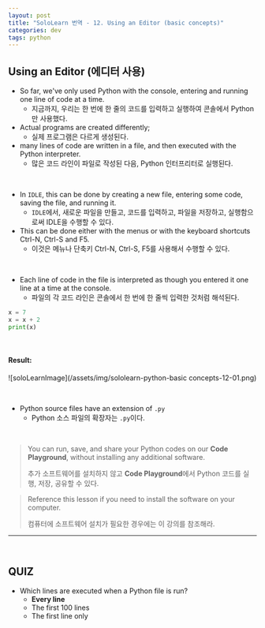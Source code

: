 ```yaml
---
layout: post
title: "SoloLearn 번역 - 12. Using an Editor (basic concepts)"
categories: dev
tags: python
---
```


## Using an Editor (에디터 사용)

- So far, we've only used Python with the console, entering and running one line of code at a time.
  - 지금까지, 우리는 한 번에 한 줄의 코드를 입력하고 실행하여 콘솔에서 Python만 사용했다.
- Actual programs are created differently;
  - 실제 프로그램은 다르게 생성된다.
- many lines of code are written in a file, and then executed with the Python interpreter.
  - 많은 코드 라인이 파일로 작성된 다음, Python 인터프리터로 실행된다.

<br>

- In `IDLE`, this can be done by creating a new file, entering some code, saving the file, and running it.
  - `IDLE`에서, 새로운 파일을 만들고, 코드를 입력하고, 파일을 저장하고, 실행함으로써 IDLE을 수행할 수 있다.
- This can be done either with the menus or with the keyboard shortcuts Ctrl-N, Ctrl-S and F5.
  - 이것은 메뉴나 단축키 Ctrl-N, Ctrl-S, F5를 사용해서 수행할 수 있다.

<br>

- Each line of code in the file is interpreted as though you entered it one line at a time at the console.
  - 파일의 각 코드 라인은 콘솔에서 한 번에 한 줄씩 입력한 것처럼 해석된다.

```python
x = 7
x = x + 2
print(x)
```

<br>

#### Result:

![soloLearnImage](/assets/img/sololearn-python-basic concepts-12-01.png)

<br>

- Python source files have an extension of `.py`
  - Python 소스 파일의 확장자는 `.py`이다.

<br>

> You can run, save, and share your Python codes on our **Code Playground**, without installing any additional software.
>
> 추가 소프트웨어를 설치하지 않고 **Code Playground**에서 Python 코드를 실행, 저장, 공유할 수 있다.

> Reference this lesson if you need to install the software on your computer.
>
> 컴퓨터에 소프트웨어 설치가 필요한 경우에는 이 강의를 참조해라.

------

<br>

## QUIZ

- Which lines are executed when a Python file is run?
  - **Every line**
  - The first 100 lines
  - The first line only

<br>
